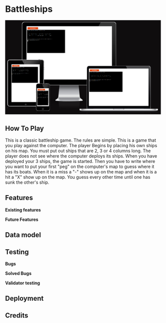 # Battleships

![Picture of, am i responsive to all differents screensizes](/Images/am_i_responsive.png)

## **How To Play**


This is a classic battleship game.
The rules are simple.
This is a game that you play against the computer.
The player Begins by placing his own ships on his map. You must put out ships that are 2, 3 or 4 columns long.
The player does not see where the computer deploys its ships.
When you have deployed your 3 ships, the game is started. Then you have to write where you want to put your first "peg" on the computer's map to guess where it has its boats. When it is a miss a "-" shows up on the map and when it is a hit a "X" show up on the map.
You guess every other time until one has sunk the other's ship.


## Features

**Existing features**


**Future Features**

## Data model

## Testing

**Bugs**

**Solved Bugs**

**Validator testing**

## Deployment

## Credits